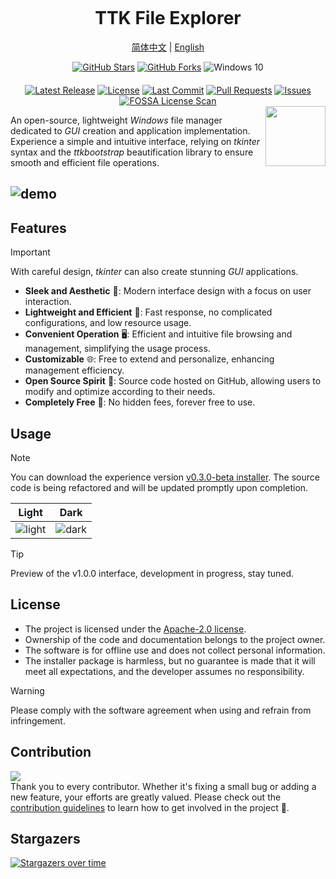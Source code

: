 <p align="center"><img src="https://raw.githubusercontent.com/pyheight/ttk-file-explorer/main/images/splash.png" alt=""></p>

<h1 align="center">TTK File Explorer</h1>  

<p align="center"><a href="README.md">简体中文</a> | <a href="README_EN.md">English</a></p> 

<div align="center">  
<a href="https://github.com/pyheight/ttk-file-explorer/stargazers"><img src="https://img.shields.io/github/stars/pyheight/ttk-file-explorer?style=social&logo=github" alt="GitHub Stars"></a> <a href="https://github.com/pyheight/ttk-file-explorer/network/members"><img src="https://img.shields.io/github/forks/pyheight/ttk-file-explorer?style=social&logo=github" alt="GitHub Forks"></a> <img src="https://img.shields.io/badge/Platform-Windows%2010-blue.svg?style=social&logo=windows" alt="Windows 10"></div>  <div align="center" style="margin-top: 20px;">  <a href="https://github.com/pyheight/ttk-file-explorer/releases"><img src="https://img.shields.io/github/v/release/pyheight/ttk-file-explorer?color=blue&style=flat-square" alt="Latest Release"></a> <a href="https://github.com/pyheight/ttk-file-explorer/blob/main/LICENSE"><img src="https://img.shields.io/github/license/pyheight/ttk-file-explorer?color=blue&style=flat-square" alt="License"></a> <a href="https://github.com/pyheight/ttk-file-explorer/commits/main"><img src="https://img.shields.io/github/last-commit/pyheight/ttk-file-explorer?style=flat-square" alt="Last Commit"></a> <a href="https://github.com/pyheight/ttk-file-explorer/pulls"><img src="https://img.shields.io/github/issues-pr/pyheight/ttk-file-explorer?color=yellow&style=flat-square" alt="Pull Requests"></a> <a href="https://github.com/pyheight/ttk-file-explorer/issues"><img src="https://img.shields.io/github/issues/pyheight/ttk-file-explorer?color=yellow&style=flat-square" alt="Issues"></a> <a href="https://app.fossa.com/projects/git%2Bgithub.com%2Fpyheight%2Fttk-file-explorer?ref=badge_shield"><img src="https://app.fossa.com/api/projects/git%2Bgithub.com%2Fpyheight%2Fttk-file-explorer.svg?type=shield" alt="FOSSA License Scan"></a> </div>

<img align="right" height="96px" src="https://raw.githubusercontent.com/pyheight/ttk-file-explorer/main/images/icon.png" alt="" />

An open-source, lightweight *Windows* file manager dedicated to *GUI* creation and application implementation. Experience a simple and intuitive interface, relying on *tkinter* syntax and the *ttkbootstrap* beautification library to ensure smooth and efficient file operations.

![demo](https://raw.githubusercontent.com/pyheight/ttk-file-explorer/main/images/v1.0.0-test-interface.png)
---

## Features

> [!IMPORTANT]
> With careful design, *tkinter* can also create stunning *GUI* applications.

- **Sleek and Aesthetic** 🌟: Modern interface design with a focus on user interaction.
- **Lightweight and Efficient** 🍃: Fast response, no complicated configurations, and low resource usage.
- **Convenient Operation** 🖥️: Efficient and intuitive file browsing and management, simplifying the usage process.
- **Customizable** 🌐: Free to extend and personalize, enhancing management efficiency.
- **Open Source Spirit** 🦦: Source code hosted on GitHub, allowing users to modify and optimize according to their needs.
- **Completely Free** 💸: No hidden fees, forever free to use.

## Usage

> [!NOTE]
> You can download the experience version [v0.3.0-beta installer](https://github.com/pyheight/ttk-file-explorer/releases/tag/v0.3.0-beta). The source code is being refactored and will be updated promptly upon completion.

|Light|Dark|
|--|--| 
|![light](https://raw.githubusercontent.com/pyheight/ttk-file-explorer/main/images/v1.0.0-test-interface.png)|![dark](https://raw.githubusercontent.com/pyheight/ttk-file-explorer/main/images/v1.0.0-test-interface-dark.png)|

> [!TIP]
Preview of the v1.0.0 interface, development in progress, stay tuned.
 
## License

- The project is licensed under the [Apache-2.0 license](LICENSE).
- Ownership of the code and documentation belongs to the project owner.
- The software is for offline use and does not collect personal information.
- The installer package is harmless, but no guarantee is made that it will meet all expectations, and the developer assumes no responsibility.

> [!WARNING]
> Please comply with the software agreement when using and refrain from infringement.

## Contribution

<a href="https://github.com/pyheight/ttk-file-explorer/graphs/contributors">  <img src="https://contrib.rocks/image?repo=pyheight/ttk-file-explorer" /></a>  
Thank you to every contributor. Whether it's fixing a small bug or adding a new feature, your efforts are greatly valued. Please check out the [contribution guidelines](CONTRIBUTING.md) to learn how to get involved in the project 🥰.

## Stargazers

[![Stargazers over time](https://starchart.cc/pyheight/ttk-file-explorer.svg?variant=adaptive)](https://starchart.cc/pyheight/ttk-file-explorer)

